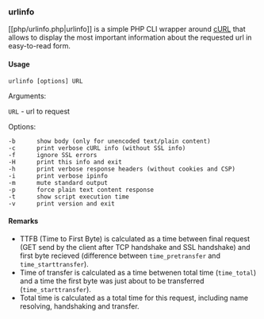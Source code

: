 ### urlinfo

[[php/urlinfo.php|urlinfo]] is a simple PHP CLI wrapper around [cURL](https://www.php.net/manual/en/book.curl.php) that allows to display the most important information about the requested url in easy-to-read form.

#### Usage

`urlinfo [options] URL`

Arguments:

`URL` - url to request

Options:

    -b      show body (only for unencoded text/plain content) 
    -c      print verbose cURL info (without SSL info)
    -f      ignore SSL errors
    -H      print this info and exit
    -h      print verbose response headers (without cookies and CSP)
    -i      print verbose ipinfo
    -m      mute standard output
    -p      force plain text content response
    -t      show script execution time
    -v      print version and exit

#### Remarks

- TTFB (Time to First Byte)  is calculated as a time between final request (GET send by the client after TCP handshake and SSL handshake) and first byte recieved (difference between `time_pretransfer` and `time_starttransfer`). 
- Time of transfer is calculated as a time betwenen total time (`time_total`) and a time the first byte was just about to be transferred (`time_starttransfer`).
- Total time is calculated as a total time for this request, including name resolving, handshaking and transfer.
